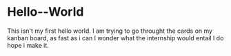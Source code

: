 # Hello--World
This isn't my first hello world.
I am trying to go throught the cards on my kanban board, as fast as i can
I wonder what the internship would entail
I do hope i make it.
